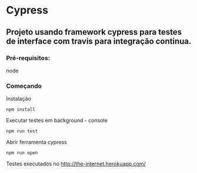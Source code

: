 # Cypress

## Projeto usando framework cypress para testes de interface com travis para integração continua.

### Pré-requisitos:

node

### Começando

Instalação
```
npm install
```

Executar testes em background - console
```
npm run test
```

Abrir ferramenta cypress
``` 
npm run open 
```

Testes executados no http://the-internet.herokuapp.com/